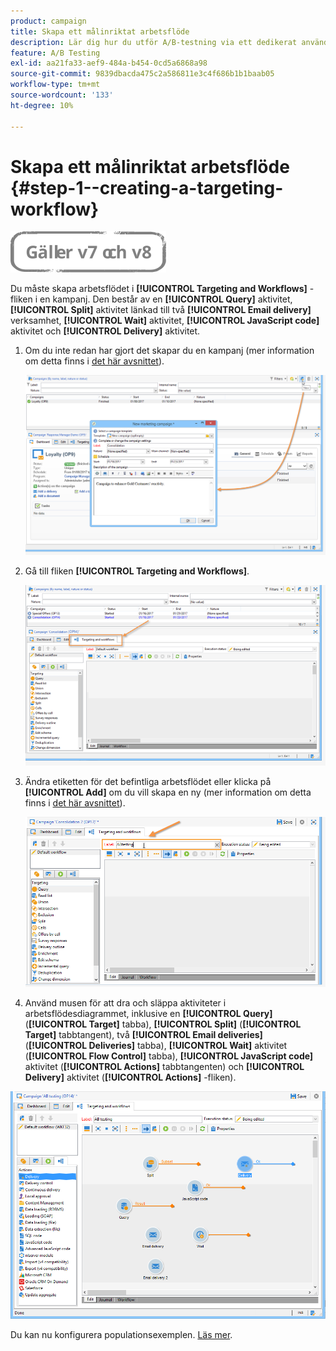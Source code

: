 ```yaml
---
product: campaign
title: Skapa ett målinriktat arbetsflöde
description: Lär dig hur du utför A/B-testning via ett dedikerat användningsfall
feature: A/B Testing
exl-id: aa21fa33-aef9-484a-b454-0cd5a6868a98
source-git-commit: 9839dbacda475c2a586811e3c4f686b1b1baab05
workflow-type: tm+mt
source-wordcount: '133'
ht-degree: 10%

---
```


# Skapa ett målinriktat arbetsflöde {#step-1--creating-a-targeting-workflow}

![](../../assets/common.svg)

Du måste skapa arbetsflödet i **[!UICONTROL Targeting and Workflows]** -fliken i en kampanj. Den består av en **[!UICONTROL Query]** aktivitet, **[!UICONTROL Split]** aktivitet länkad till två **[!UICONTROL Email delivery]** verksamhet, **[!UICONTROL Wait]** aktivitet, **[!UICONTROL JavaScript code]** aktivitet och **[!UICONTROL Delivery]** aktivitet.

1. Om du inte redan har gjort det skapar du en kampanj (mer information om detta finns i [det här avsnittet](../../campaign/using/setting-up-marketing-campaigns.md#creating-a-campaign)).

   ![](assets/use_case_abtesting_targetwkfl_001.png)

1. Gå till fliken **[!UICONTROL Targeting and Workflows]**.

   ![](assets/use_case_abtesting_targetwkfl_002.png)

1. Ändra etiketten för det befintliga arbetsflödet eller klicka på **[!UICONTROL Add]** om du vill skapa en ny (mer information om detta finns i [det här avsnittet](../../campaign/using/marketing-campaign-deliveries.md#selecting-the-target-population)).

   ![](assets/use_case_abtesting_targetwkfl_003.png)

1. Använd musen för att dra och släppa aktiviteter i arbetsflödesdiagrammet, inklusive en **[!UICONTROL Query]** (**[!UICONTROL Target]** tabba), **[!UICONTROL Split]** (**[!UICONTROL Target]** tabbtangent), två **[!UICONTROL Email deliveries]** (**[!UICONTROL Deliveries]** tabba), **[!UICONTROL Wait]** aktivitet (**[!UICONTROL Flow Control]** tabba), **[!UICONTROL JavaScript code]** aktivitet (**[!UICONTROL Actions]** tabbtangenten) och **[!UICONTROL Delivery]** aktivitet (**[!UICONTROL Actions]** -fliken).

![](assets/use_case_abtesting_targetwkfl_004.png)

Du kan nu konfigurera populationsexemplen. [Läs mer](a-b-testing-uc-population-samples.md).
